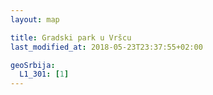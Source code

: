 ```yaml
---
layout: map

title: Gradski park u Vršcu
last_modified_at: 2018-05-23T23:37:55+02:00

geoSrbija:
  L1_301: [1]
---
```

